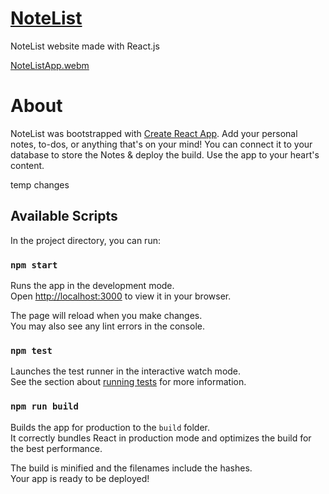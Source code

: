 # [NoteList](https://khan-abrar.github.io/NoteList/)

NoteList website made with React.js

[NoteListApp.webm](https://github.com/Khan-Abrar/NoteList/assets/55798685/55360d75-2aba-45ed-aca4-faf43f885179)

# About

NoteList was bootstrapped with [Create React App](https://github.com/facebook/create-react-app).
Add your personal notes, to-dos, or anything that's on your mind!
You can connect it to your database to store the Notes & deploy the build.
Use the app to your heart's content.

temp changes
## Available Scripts

In the project directory, you can run:

### `npm start`

Runs the app in the development mode.\
Open [http://localhost:3000](http://localhost:3000) to view it in your browser.

The page will reload when you make changes.\
You may also see any lint errors in the console.

### `npm test`

Launches the test runner in the interactive watch mode.\
See the section about [running tests](https://facebook.github.io/create-react-app/docs/running-tests) for more information.

### `npm run build`

Builds the app for production to the `build` folder.\
It correctly bundles React in production mode and optimizes the build for the best performance.

The build is minified and the filenames include the hashes.\
Your app is ready to be deployed!
